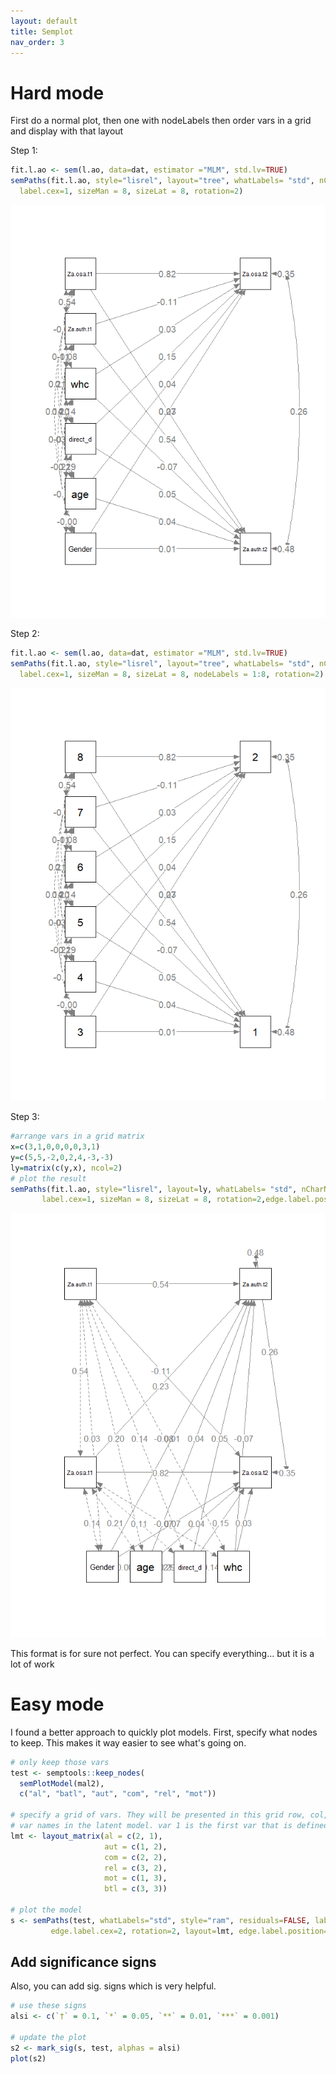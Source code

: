 ```yaml
---
layout: default
title: Semplot
nav_order: 3
---
```

# Hard mode
First do a normal plot, then one with nodeLabels then order vars in a grid and display with that layout

Step 1:
``` r
fit.l.ao <- sem(l.ao, data=dat, estimator ="MLM", std.lv=TRUE)
semPaths(fit.l.ao, style="lisrel", layout="tree", whatLabels= "std", nCharNodes = 0, edge.label.cex= 1,
  label.cex=1, sizeMan = 8, sizeLat = 8, rotation=2)
```

![](/assets/images/semplot/Rplot01.png)

Step 2:
``` r
fit.l.ao <- sem(l.ao, data=dat, estimator ="MLM", std.lv=TRUE)
semPaths(fit.l.ao, style="lisrel", layout="tree", whatLabels= "std", nCharNodes = 0, edge.label.cex= 1,
  label.cex=1, sizeMan = 8, sizeLat = 8, nodeLabels = 1:8, rotation=2)
```

![](/assets/images/semplot/Rplot02.png)

Step 3:
  ``` r
#arrange vars in a grid matrix
x=c(3,1,0,0,0,0,3,1)
y=c(5,5,-2,0,2,4,-3,-3)
ly=matrix(c(y,x), ncol=2)
# plot the result
semPaths(fit.l.ao, style="lisrel", layout=ly, whatLabels= "std", nCharNodes = 0, edge.label.cex= 1,
         label.cex=1, sizeMan = 8, sizeLat = 8, rotation=2,edge.label.position=0.45)
```

![](/assets/images/semplot/Rplot03.png)

This format is for sure not perfect. You can specify everything... but it is a lot of work

# Easy mode
I found a better approach to quickly plot models. First, specify what nodes to keep. This makes it way easier to see what's going on.
``` r
# only keep those vars
test <- semptools::keep_nodes(
  semPlotModel(mal2),
  c("al", "batl", "aut", "com", "rel", "mot"))
 
# specify a grid of vars. They will be presented in this grid row, col, use the actual 
# var names in the latent model. var 1 is the first var that is defined in the model
lmt <- layout_matrix(al = c(2, 1),
                     aut = c(1, 2),
                     com = c(2, 2),
                     rel = c(3, 2),
                     mot = c(1, 3),
                     btl = c(3, 3))
                     
# plot the model
s <- semPaths(test, whatLabels="std", style="ram", residuals=FALSE, label.scale=TRUE,
         edge.label.cex=2, rotation=2, layout=lmt, edge.label.position=0.45)
```

## Add significance signs
Also, you can add sig. signs which is very helpful.

``` r
# use these signs
alsi <- c(`†` = 0.1, `*` = 0.05, `**` = 0.01, `***` = 0.001)

# update the plot
s2 <- mark_sig(s, test, alphas = alsi)
plot(s2)
```
